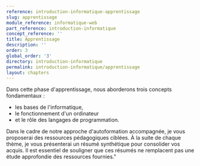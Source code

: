 ```yaml
---
reference: introduction-informatique-apprentissage
slug: apprentissage
module_reference: informatique-web
part_reference: introduction-informatique
concept_reference: ''
title: Apprentissage
description: ''
order: 3
global_order: '3'
directory: introduction-informatique
permalink: introduction-informatique/apprentissage
layout: chapters
---
```



Dans cette phase d'apprentissage, nous aborderons trois concepts fondamentaux : 
- les bases de l'informatique, 
- le fonctionnement d'un ordinateur 
- et le rôle des langages de programmation.

Dans le cadre de notre approche d'autoformation accompagnée, je vous proposerai des ressources pédagogiques ciblées. À la suite de chaque thème, je vous présenterai un résumé synthétique pour consolider vos acquis. Il est essentiel de souligner que ces résumés ne remplacent pas une étude approfondie des ressources fournies."